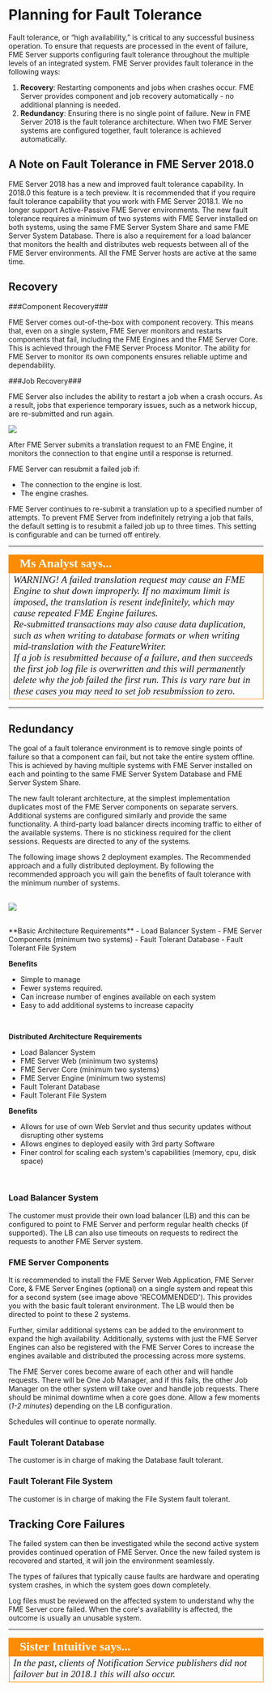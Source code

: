 # Planning for Fault Tolerance #

Fault tolerance, or “high availability,” is critical to any successful business operation. To ensure that requests are processed in the event of failure, FME Server supports configuring fault tolerance throughout the multiple levels of an integrated system. FME Server provides fault tolerance in the following ways:

1. **Recovery**: Restarting components and jobs when crashes occur. FME Server provides component and job recovery automatically - no additional planning is needed.
2. **Redundancy**: Ensuring there is no single point of failure. New in FME Server 2018 is the fault tolerance architecture.  When two FME Server systems are configured together, fault tolerance is achieved automatically.  

## A Note on Fault Tolerance in FME Server 2018.0 ##

FME Server 2018 has a new and improved fault tolerance capability.  In 2018.0 this feature is a tech preview.  It is recommended that if you require fault tolerance capability that you work with FME Server 2018.1.  We no longer support Active-Passive FME Server environments.  The new fault tolerance requires a minimum of two systems with FME Server installed on both systems, using the same FME Server System Share and same FME Server System Database. There is also a requirement for a load balancer that monitors the health and distributes web requests between all of the FME Server environments. All the FME Server hosts are active at the same time.  

## Recovery ##

###Component Recovery###

FME Server comes out-of-the-box with component recovery. This means that, even on a single system, FME Server monitors and restarts components that fail, including the FME Engines and the FME Server Core. This is achieved through the FME Server Process Monitor. The ability for FME Server to monitor its own components ensures reliable uptime and dependability.

###Job Recovery###

FME Server also includes the ability to restart a job when a crash occurs. As a result, jobs that experience temporary issues, such as a network hiccup, are re-submitted and run again.

![](./Images/1.005.JobRecovery.png)

After FME Server submits a translation request to an FME Engine, it monitors the connection to that engine until a response is returned.

FME Server can resubmit a failed job if:

- The connection to the engine is lost.
- The engine crashes.

FME Server continues to re-submit a translation up to a specified number of attempts. To prevent FME Server from indefinitely retrying a job that fails, the default setting is to resubmit a failed job up to three times. This setting is configurable and can be turned off entirely.

---

<!--Ms Analyst-->

<table style="border-spacing: 0px">
<tr>
<td style="vertical-align:middle;background-color:darkorange;border: 2px solid darkorange">
<i class="fa fa-exclamation-triangle fa-lg fa-pull-left fa-fw" style="color:white;padding-right: 12px;vertical-align:text-top"></i>
<span style="color:white;font-size:x-large;font-weight: bold;font-family:serif">Ms Analyst says...</span>
</td>
</tr>

<tr>
<td style="border: 1px solid darkorange">
<span style="font-family:serif; font-style:italic; font-size:larger">
WARNING! A failed translation request may cause an FME Engine to shut down improperly. If no maximum limit is imposed, the translation is resent indefinitely, which may cause repeated FME Engine failures.
<br>
Re-submitted transactions may also cause data duplication, such as when writing to database formats or when writing mid-translation with the FeatureWriter.
<br>
If a job is resubmitted because of a failure, and then succeeds the first job log file is overwritten and this will permanently delete why the job failed the first run.  This is vary rare but in these cases you may need to set job resubmission to zero.
</span>
</td>
</tr>
</table>

---
<!--SM  Add new material-->
## Redundancy ##

The goal of a fault tolerance environment is to remove single points of failure so that a component can fail, but not take the entire system offline. This is achieved by having multiple systems with FME Server installed on each and pointing to the same FME Server System Database and FME Server System Share.

The new fault tolerant architecture, at the simplest implementation duplicates most of the FME Server components on separate servers. Additional systems are configured similarly and provide the same functionality. A third-party load balancer directs incoming traffic to either of the available systems. There is no stickiness required for the client sessions. Requests are directed to any of the systems.  

The following image shows 2 deployment examples.  The Recommended approach and a fully distributed deployment.  By following the recommended approach you will gain the benefits of fault tolerance with the minimum number of systems.  
<br>
<!--add in new image for basic-->
![](./Images/1.006.FaultToleranctDeploymentExample.png)
<!--![](./Images/1.101.activeActive_activePassive.png)-->
<!--add in new image environment with distributed engines-->
<!--![](./Images/1.007.Active-Active_diagram.png)-->
<br>
**Basic Architecture Requirements**
- Load Balancer System
- FME Server Components (minimum two systems)
- Fault Tolerant Database
- Fault Tolerant File System

**Benefits**
- Simple to manage
- Fewer systems required.
- Can increase number of engines available on each system
- Easy to add additional systems to increase capacity

<br>

**Distributed Architecture Requirements**
- Load Balancer System
- FME Server Web (minimum two systems)
- FME Server Core (minimum two systems)
- FME Server Engine (minimum two systems)
- Fault Tolerant Database
- Fault Tolerant File System

**Benefits**
- Allows for use of own Web Servlet and thus security updates without disrupting other systems
- Allows engines to deployed easily with 3rd party Software
- Finer control for scaling each system's capabilities (memory, cpu, disk space)

<br>

### Load Balancer System ###

The customer must provide their own load balancer (LB) and this can be configured to point to FME Server and perform regular health checks (if supported).  The LB can also use timeouts on requests to redirect the requests to another FME Server system.
<!--  Need doc reference -->

### FME Server Components ###

It is recommended to install the FME Server Web Application, FME Server Core, & FME Server Engines (optional) on a single system and repeat this for a second system (see image above 'RECOMMENDED').  This provides you with the basic fault tolerant environment.  The LB would then be directed to point to these 2 systems.

Further, similar additional systems can be added to the environment to expand the high availability.  Additionally, systems with just the FME Server Engines can also be registered with the FME Server Cores to increase the engines available and distributed the processing across more systems.

The FME Server cores become aware of each other and will handle requests.  There will be One Job Manager, and if this fails, the other Job Manager on the other system will take over and handle job requests.  There should be minimal downtime when a core goes done.  Allow a few moments (*1-2 minutes*) depending on the LB configuration.

Schedules will continue to operate normally.

### Fault Tolerant Database ###

The customer is in charge of making the Database fault tolerant.

### Fault Tolerant File System

The customer is in charge of making the File System fault tolerant.

## Tracking Core Failures ##

The failed system can then be investigated while the second active system provides continued operation of FME Server. Once the new failed system is recovered and started, it will join the environment seamlessly.

The types of failures that typically cause faults are hardware and operating system crashes, in which the system goes down completely.

Log files must be reviewed on the affected system to understand why the FME Server core failed.  When the core's availability is affected, the outcome is usually an unusable system.

---

<!--sister intuitive Section-->

<table style="border-spacing: 0px">
<tr>
<td style="vertical-align:middle;background-color:darkorange;border: 2px solid darkorange">
<i class="fa fa-info-circle fa-lg fa-pull-left fa-fw" style="color:white;padding-right: 12px;vertical-align:text-top"></i>
<span style="color:white;font-size:x-large;font-weight: bold;font-family:serif">Sister Intuitive says...</span>
</td>
</tr>

<tr>
<td style="border: 1px solid darkorange">
<span style="font-family:serif; font-style:italic; font-size:larger">
In the past, clients of Notification Service publishers did not failover but in 2018.1 this will also occur. </span>
</td>
</tr>
</table>

